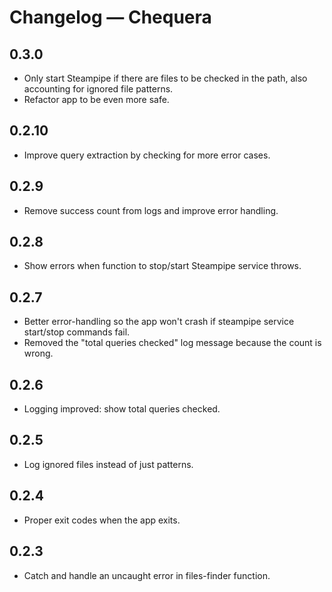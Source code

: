 # Changelog — Chequera

## 0.3.0

- Only start Steampipe if there are files to be checked in the path, also accounting for ignored file patterns.
- Refactor app to be even more safe.

## 0.2.10

- Improve query extraction by checking for more error cases.

## 0.2.9

- Remove success count from logs and improve error handling.

## 0.2.8

- Show errors when function to stop/start Steampipe service throws.

## 0.2.7

- Better error-handling so the app won't crash if steampipe service start/stop commands fail.
- Removed the "total queries checked" log message because the count is wrong.

## 0.2.6

- Logging improved: show total queries checked.

## 0.2.5

- Log ignored files instead of just patterns.

## 0.2.4

- Proper exit codes when the app exits.

## 0.2.3

- Catch and handle an uncaught error in files-finder function.
